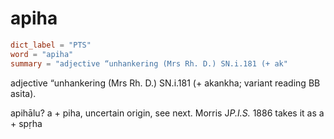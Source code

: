 # apiha

``` toml
dict_label = "PTS"
word = "apiha"
summary = "adjective “unhankering (Mrs Rh. D.) SN.i.181 (+ ak"
```

adjective “unhankering (Mrs Rh. D.) SN.i.181 (\+ akankha; variant reading BB asita).

apihālu? a \+ piha, uncertain origin, see next. Morris J*P.I.S.* 1886 takes it as a \+ spṛha

